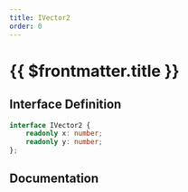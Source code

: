 ```yaml
---
title: IVector2
order: 0
---
```


# {{ $frontmatter.title }}

## Interface Definition

```ts
interface IVector2 {
    readonly x: number;
    readonly y: number;
};
```

## Documentation

<!--@include: ./parts/iVector2.md-->
